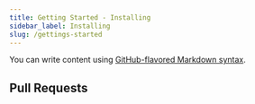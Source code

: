 ```yaml
---
title: Getting Started - Installing
sidebar_label: Installing
slug: /gettings-started
---
```


You can write content using [GitHub-flavored Markdown syntax](https://github.github.com/gfm/).

## Pull Requests
